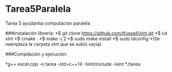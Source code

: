 # Tarea5Paralela
Tarea 5 ayudantia computacion paralela

###Instalación librería:
  *$ git clone https://github.com/tfussell/xlnt.git
  *$ cd xlnt
  *$ cmake .
  *$ make -j 2
  *$ sudo make install
  *$ sudo ldconfig
  *(Se reemplaza la carpeta xlnt que se subió vacía)

###Compilación y ejecución:

  *g++ excel.cpp -o tarea -std=c++14 -Ixlnt/include -lxlnt
  *./tarea

